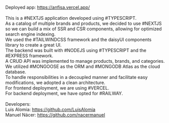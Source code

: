 Deployed app: <a href="https://anfisa.vercel.app/" target="_blank">https://anfisa.vercel.app/</a>
<br><br>
This is a #NEXTJS application developed using #TYPESCRIPT.
<br>
As a catalog of multiple brands and products, we decided to use #NEXTJS so we can build a mix of SSR and CSR components, allowing for optimized search engine indexing. 
<br>
We used the #TAILWINDCSS framework and the daisyUI components library to create a great UI. 
<br>
The backend was built with #NODEJS using #TYPESCRIPT and the #EXPRESS framework. 
<br>
A CRUD API was implemented to manage products, brands, and categories. We utilized #MONGOOSE as the ORM and #MONGODB Atlas as the cloud database. 
<br>
To handle responsibilities in a decoupled manner and facilitate easy modifications, we adopted a clean architecture. 
<br>
For frontend deployment, we are using #VERCEL. 
<br>
For backend deployment, we have opted for #RAILWAY.
<br><br>
Developers:<br>
Luis Alomia: https://github.com/LuisAlomia <br>
Manuel Nácer: https://github.com/nacermanuel


